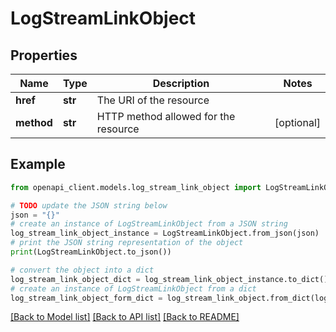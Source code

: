 # LogStreamLinkObject


## Properties

Name | Type | Description | Notes
------------ | ------------- | ------------- | -------------
**href** | **str** | The URI of the resource | 
**method** | **str** | HTTP method allowed for the resource | [optional] 

## Example

```python
from openapi_client.models.log_stream_link_object import LogStreamLinkObject

# TODO update the JSON string below
json = "{}"
# create an instance of LogStreamLinkObject from a JSON string
log_stream_link_object_instance = LogStreamLinkObject.from_json(json)
# print the JSON string representation of the object
print(LogStreamLinkObject.to_json())

# convert the object into a dict
log_stream_link_object_dict = log_stream_link_object_instance.to_dict()
# create an instance of LogStreamLinkObject from a dict
log_stream_link_object_form_dict = log_stream_link_object.from_dict(log_stream_link_object_dict)
```
[[Back to Model list]](../README.md#documentation-for-models) [[Back to API list]](../README.md#documentation-for-api-endpoints) [[Back to README]](../README.md)


